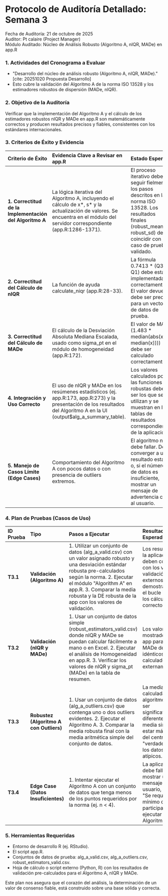 # **Protocolo de Auditoría Detallado: Semana 3**

Fecha de Auditoría: 21 de octubre de 2025  
Auditor: Pt calaire (Project Manager)  
Módulo Auditado: Núcleo de Análisis Robusto (Algoritmo A, nIQR, MADe) en app.R

### **1\. Actividades del Cronograma a Evaluar**

* "Desarrollo del núcleo de análisis robusto (Algoritmo A, nIQR, MADe)." \[cite: 20251020 Propuesta Desarrollo\]  
* Esto cubre la validación del Algoritmo A de la norma ISO 13528 y los estimadores robustos de dispersión (MADe, nIQR).

### **2\. Objetivo de la Auditoría**

Verificar que la implementación del Algoritmo A y el cálculo de los estimadores robustos nIQR y MADe en app.R son matemáticamente correctos y producen resultados precisos y fiables, consistentes con los estándares internacionales.

### **3\. Criterios de Éxito y Evidencia**

| Criterio de Éxito | Evidencia Clave a Revisar en app.R | Estado Esperado |
| :---- | :---- | :---- |
| **1\. Correctitud de la Implementación del Algoritmo A** | La lógica iterativa del Algoritmo A, incluyendo el cálculo de x\*, s\* y la actualización de valores. Se encuentra en el módulo del servidor correspondiente (app.R:1286-1371). | El proceso iterativo debe seguir fielmente los pasos descritos en la norma ISO 13528\. Los resultados finales (robust\_mean, robust\_sd) deben coincidir con un caso de prueba validado. |
| **2\. Correctitud del Cálculo de nIQR** | La función de ayuda calculate\_niqr (app.R:28-33). | La fórmula 0.7413 \* (Q3 \- Q1) debe estar implementada correctamente. El valor devuelto debe ser preciso para un vector de datos de prueba. |
| **3\. Correctitud del Cálculo de MADe** | El cálculo de la Desviación Absoluta Mediana Escalada, usado como sigma\_pt en el módulo de homogeneidad (app.R:172). | El valor de MADe (1.483 \* median(abs(x \- median(x)))) debe ser calculado correctamente. |
| **4\. Integración y Uso Correcto** | El uso de nIQR y MADe en los resúmenes estadísticos (ej. app.R:173, app.R:273) y la presentación de los resultados del Algoritmo A en la UI (output$alg\_a\_summary\_table). | Los valores calculados por las funciones robustas deben ser los que se utilizan y se muestran en las tablas de resultados correspondientes de la aplicación. |
| **5\. Manejo de Casos Límite (Edge Cases)** | Comportamiento del Algoritmo A con pocos datos o con presencia de outliers extremos. | El algoritmo no debe fallar. Debe converger a un resultado estable o, si el número de datos es insuficiente, mostrar un mensaje de advertencia claro al usuario. |

### **4\. Plan de Pruebas (Casos de Uso)**

| ID Prueba | Tipo | Pasos a Ejecutar | Resultado Esperado |
| :---- | :---- | :---- | :---- |
| **T3.1** | **Validación (Algoritmo A)** | 1\. Utilizar un conjunto de datos (alg\_a\_valid.csv) con un valor asignado robusto y una desviación estándar robusta pre-calculados según la norma. 2\. Ejecutar el módulo "Algorithm A" en app.R. 3\. Comparar la media robusta y la DE robusta de la app con los valores de validación. | Los resultados de la aplicación deben coincidir con los valores de validación externos, demostrando que el bucle iterativo y los cálculos son correctos. |
| **T3.2** | **Validación (nIQR y MADe)** | 1\. Usar un conjunto de datos simple (robust\_estimators\_valid.csv) donde nIQR y MADe se puedan calcular fácilmente a mano o en Excel. 2\. Ejecutar el análisis de Homogeneidad en app.R. 3\. Verificar los valores de nIQR y sigma\_pt (MADe) en la tabla de resumen. | Los valores mostrados en la app para nIQR y MADe deben ser idénticos a los calculados externamente. |
| **T3.3** | **Robustez (Algoritmo A con Outliers)** | 1\. Usar un conjunto de datos (alg\_a\_outliers.csv) que contenga uno o dos outliers evidentes. 2\. Ejecutar el Algoritmo A. 3\. Comparar la media robusta final con la media aritmética simple del conjunto de datos. | La media robusta calculada por el algoritmo debe ser significativamente diferente de la media simple y estar más cerca del centro "verdadero" de los datos no atípicos. |
| **T3.4** | **Edge Case (Datos Insuficientes)** | 1\. Intentar ejecutar el Algoritmo A con un conjunto de datos que tenga menos de los puntos requeridos por la norma (ej. n \< 4). | La aplicación no debe fallar. Debe mostrar un mensaje claro al usuario, como "Se requiere un mínimo de X participantes para ejecutar el Algoritmo A". |

### **5\. Herramientas Requeridas**

* Entorno de desarrollo R (ej. RStudio).  
* El script app.R.  
* Conjuntos de datos de prueba: alg\_a\_valid.csv, alg\_a\_outliers.csv, robust\_estimators\_valid.csv.  
* Hoja de cálculo o script externo (Python, R) con los resultados de validación pre-calculados para el Algoritmo A, nIQR y MADe.

Este plan nos asegura que el corazón del análisis, la determinación de un valor de consenso fiable, está construido sobre una base sólida y correcta.